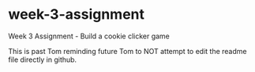 # week-3-assignment
Week 3 Assignment - Build a cookie clicker game 

This is past Tom reminding future Tom to NOT attempt to edit the readme file directly in github.

